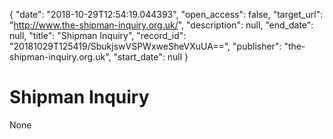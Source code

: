 {
  "date": "2018-10-29T12:54:19.044393", 
  "open_access": false, 
  "target_url": "http://www.the-shipman-inquiry.org.uk/", 
  "description": null, 
  "end_date": null, 
  "title": "Shipman Inquiry", 
  "record_id": "20181029T125419/SbukjswVSPWxweSheVXuUA==", 
  "publisher": "the-shipman-inquiry.org.uk", 
  "start_date": null
}

# Shipman Inquiry

None